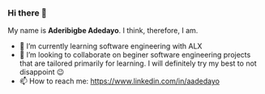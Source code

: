 ### Hi there 👋

My name is **Aderibigbe Adedayo**. I think, therefore, I am.

- 🌱 I’m currently learning software engineering with ALX
- 👯 I’m looking to collaborate on beginer software engineering projects that are tailored primarily for learning. I will definitely try my best to not disappoint 😉
- 📫 How to reach me: https://www.linkedin.com/in/aadedayo

